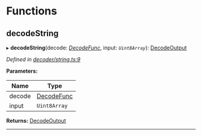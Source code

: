 

# Functions

<a id="decodestring"></a>

##  decodeString

▸ **decodeString**(decode: *[DecodeFunc](_decoder_types_.md#decodefunc)*, input: *`Uint8Array`*): [DecodeOutput](_decoder_types_.md#decodeoutput)

*Defined in [decoder/string.ts:9](https://github.com/polkadot-js/common/blob/7297e68/packages/util-rlp/src/decoder/string.ts#L9)*

**Parameters:**

| Name | Type |
| ------ | ------ |
| decode | [DecodeFunc](_decoder_types_.md#decodefunc) |
| input | `Uint8Array` |

**Returns:** [DecodeOutput](_decoder_types_.md#decodeoutput)

___


